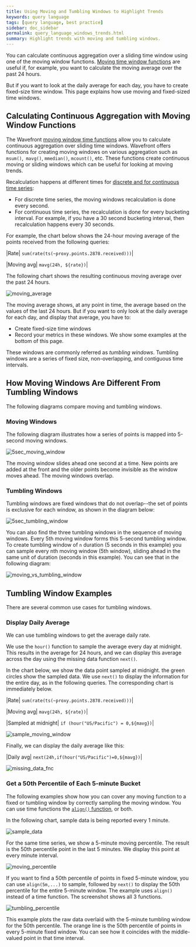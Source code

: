 ```yaml
---
title: Using Moving and Tumbling Windows to Highlight Trends
keywords: query language
tags: [query language, best practice]
sidebar: doc_sidebar
permalink: query_language_windows_trends.html
summary: Highlight trends with moving and tumbling windows.
---
```

You can calculate continuous aggregation over a sliding time window using one of the moving window functions. [Moving time window functions](query_language_reference.html#moving-window-time-functions) are useful if, for example, you want to calculate the moving average over the past 24 hours.

But if you want to look at the daily average for each day, you have to create fixed-size time window. This page explains how use moving and fixed-sized time windows.

## Calculating Continuous Aggregation with Moving Window Functions

The Wavefront [moving window time functions](query_language_reference.html#moving-window-time-functions) allow you to calculate continuous aggregation over sliding time windows. Wavefront offers functions for creating moving windows on various aggregation such as `msum()`,` mavg()`, `mmedian()`, `mcount()`, etc. These functions create continuous moving or sliding windows which can be useful for looking at moving trends.

Recalculation happens at different times for [discrete and for continuous time series](query_language_discrete_continuous.html):
* For discrete time series, the moving windows recalculation is done every second.
* For continuous time series, the recalculation is done for every bucketing interval. For example, if you have a 30 second bucketing interval, then recalculation happens every 30 seconds.

For example, the chart below shows the 24-hour moving average of the points received from the following queries:

|Rate| `sum(rate(ts(~proxy.points.2878.received)))`|

|Moving avg| `mavg(24h, ${rate})`|

The following chart shows the resulting continuous moving average over the past 24 hours.

![moving_average](images/moving_avg.png)


The moving average shows, at any point in time, the average based on the values of the last 24 hours. But if you want to only look at the daily average for each day, and display that average, you have to:
* Create fixed-size time windows
* Record your metrics in these windows. We show some examples at the bottom of this page.

These windows are commonly referred as _tumbling windows_. Tumbling windows are a series of fixed size, non-overlapping, and contiguous time intervals.

## How Moving Windows Are Different From Tumbling Windows

The following diagrams compare moving and tumbling windows.

### Moving Windows
The following diagram illustrates how a series of points is mapped into 5-second moving windows.

![5sec_moving_window](images/5sec_moving_window.png)

The moving window slides ahead one second at a time. New points are added at the front and the older points become invisible as the window moves ahead. The moving windows overlap.

### Tumbling Windows

Tumbling windows are fixed windows that do not overlap--the set of points is exclusive for each window, as shown in the diagram below:

![5sec_tumbling_window](images/5sec_tumbling_window.png)

You can also find the three tumbling windows in the sequence of moving windows. Every 5th moving window forms this 5-second tumbling window. To create tumbling window of `n` duration (5 seconds in this example) you can sample every nth moving window (5th window), sliding ahead in the same unit of duration (seconds in this example). You can see that in the following diagram:

![moving_vs_tumbling_window](images/moving_vs_tumbling_window.png)

## Tumbling Window Examples

There are several common use cases for tumbling windows.

### Display Daily Average

We can use tumbling windows to get the average daily rate.

We use the `hour()` function to sample the average every day at midnight. This results in the average for 24 hours, and we can display this average across the day using the missing data function `next()`.

In the chart below, we show the data point sampled at midnight. the green circles show the sampled data. We use `next()` to display the information for the entire day, as in the following queries. The corresponding chart is immediately below.

|Rate| `sum(rate(ts(~proxy.points.2878.received)))`|

|Moving avg| `mavg(24h, ${rate})`|

|Sampled at midnight| `if (hour("US/Pacific") = 0,${mavg})`|

![sample_moving_window](images/sample_moving_window.png)

Finally, we can display the daily average like this:

|Daily avg| `next(24h,if(hour("US/Pacific")=0,${mavg})`|

![missing_data_fnc](images/missing_data_fcn_tumbling_window.png)

<!---
### Count the Unique Number of Metrics per Day

The following example shows the metrics reported to Wavefront by the Slack application in both the moving and the tumbling windows.

The chart shows the count per day starting at midnight PDT. If the count per day is missing at midnight, the chart looks at the first value in count per day up to 12:30am, and uses that value as the value for the entire day.

This example is similar to the daily average example above. However, instead of sampling the moving count exactly at midnight, we take into account any missing or delayed data and pick the first value of the 30 minutes past midnight. The `next()` function displays this value for the entire day.

We use the following queries:

|data| `ts("slack.*")`|

|mcount| `sum(mcount(24h, ${data}))`|

|windowed| `if (hour("US/Pacific") <= 0.5,${mcount})`|

|window-aligned| `align(1h, first, ${windowed})`|

|Readable across day| `next(24h, ${window-aligned})`|

![daily_count](images/daily_count.png)
--->

### Get a 50th Percentile of Each 5-minute Bucket

The following examples show how you can cover any moving function to a fixed or tumbling window by correctly sampling the moving window. You can use time functions the [`align()` function](query_language_align_function.html), or both.

In the following chart, sample data is being reported every 1 minute.

![sample_data](images/sample_data.png)

For the same time series, we show a 5-minute moving percentile. The result is the 50th percentile point in the last 5 minutes. We display this point at every minute interval.

![moving_percentile](images/5min_50th_moving.png)

If you want to find a 50th percentile of points in fixed 5-minute window, you can use `align(5m,...)` to sample, followed by `next()` to display the 50th percentile for the entire 5-minute window. The example uses `align()` instead of a time function. The screenshot shows all 3 functions.

![tumbling_percentile](images/5min_50th_tumbling.png)

This example plots the raw data overlaid with the 5-minute tumbling window for the 50th percentile. The orange line is the 50th percentile of points in every 5-minute fixed window. You can see how it coincides with the middle-valued point in that time interval.
